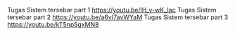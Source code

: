 Tugas Sistem tersebar part 1 https://youtu.be/lH_y-wK_Iac
Tugas Sistem tersebar part 2 https://youtu.be/a6vI7ayWYaM
Tugas Sistem tersebar part 3 https://youtu.be/kT5np5gxMN8